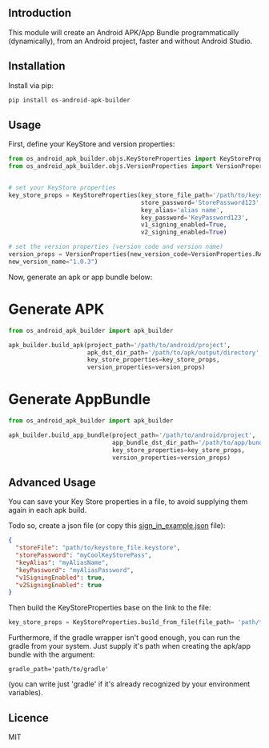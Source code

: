 Introduction
------------

This module will create an Android APK/App Bundle programmatically (dynamically), from an Android project, faster and without Android Studio.

## Installation
Install via pip:

```python 
pip install os-android-apk-builder
```

## Usage       
    
First, define your KeyStore and version properties:


```python
from os_android_apk_builder.objs.KeyStoreProperties import KeyStoreProperties
from os_android_apk_builder.objs.VersionProperties import VersionProperties


# set your KeyStore properties
key_store_props = KeyStoreProperties(key_store_file_path='/path/to/keystore/file.jks',
                                     store_password='StorePassword123',
                                     key_alias='alias name',
                                     key_password='KeyPassword123',
                                     v1_signing_enabled=True,
                                     v2_signing_enabled=True)

# set the version properties (version code and version name)
version_props = VersionProperties(new_version_code=VersionProperties.RAISE_VERSION_BY_ONE,
new_version_name="1.0.3")
```

Now, generate an apk or app bundle below:
    
# Generate APK
```python
from os_android_apk_builder import apk_builder

apk_builder.build_apk(project_path='/path/to/android/project',
                      apk_dst_dir_path='/path/to/apk/output/directory',
                      key_store_properties=key_store_props,
                      version_properties=version_props)
```

# Generate AppBundle
```python
from os_android_apk_builder import apk_builder

apk_builder.build_app_bundle(project_path='/path/to/android/project',
                             app_bundle_dst_dir_path='/path/to/app/bundle/output/directory',
                             key_store_properties=key_store_props,
                             version_properties=version_props)
```

## Advanced Usage
You can save your Key Store properties in a file, to avoid supplying them again in each apk build.

Todo so, create a json file (or copy this [sign_in_example.json](os_android_apk_builder/examples/properties_example.json) file): 
```json
{
  "storeFile": "path/to/keystore_file.keystore",
  "storePassword": "myCoolKeyStorePass",
  "keyAlias": "myAliasName",
  "keyPassword": "myAliasPassword",
  "v1SigningEnabled": true,
  "v2SigningEnabled": true
}
```

Then build the KeyStoreProperties base on the link to the file: 

```python
key_store_props = KeyStoreProperties.build_from_file(file_path= 'path/to/json/file.xml')
```    

Furthermore, if the gradle wrapper isn't good enough, you can run the gradle from your system. Just supply it's path when creating the apk/app bundle with the argument: 
    
    gradle_path='path/to/gradle'

(you can write just 'gradle' if it's already recognized by your environment variables).


## Licence
MIT
